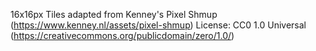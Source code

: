 16x16px
Tiles adapted from Kenney's Pixel Shmup (https://www.kenney.nl/assets/pixel-shmup)
License: CC0 1.0 Universal (https://creativecommons.org/publicdomain/zero/1.0/)